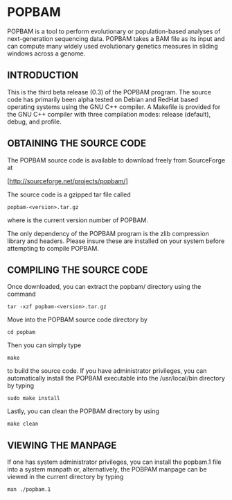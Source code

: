 POPBAM
======

POPBAM is a tool to perform evolutionary or population-based analyses of next-generation sequencing data. 
POPBAM takes a BAM file as its input and can compute many widely used evolutionary genetics measures in 
sliding windows across a genome.

INTRODUCTION
------------

This is the third beta release (0.3) of the POPBAM program.
The source code has primarily been alpha tested on Debian and
RedHat based operating systems using the GNU C++ compiler.
A Makefile is provided for the GNU C++ compiler with three 
compilation modes: release (default), debug, and profile.

OBTAINING THE SOURCE CODE
-------------------------

The POPBAM source code is available to download freely from
SourceForge at

[http://sourceforge.net/projects/popbam/]

The source code is a gzipped tar file called

	popbam-<version>.tar.gz

where <version> is the current version number of POPBAM.

The only dependency of the POPBAM program is the zlib 
compression library and headers. Please insure these
are installed on your system before attempting to compile 
POPBAM.

COMPILING THE SOURCE CODE
-------------------------

Once downloaded, you can extract the popbam/ directory using
the command

	tar -xzf popbam-<version>.tar.gz

Move into the POPBAM source code directory by 

	cd popbam

Then you can simply type

	make

to build the source code.  If you have administrator privileges, you can
automatically install the POPBAM executable into the /usr/local/bin 
directory by typing

	sudo make install

Lastly, you can clean the POPBAM directory by using

	make clean

VIEWING THE MANPAGE
-------------------

If one has system administrator privileges, you can install the popbam.1 file
into a system manpath or, alternatively, the POBPAM manpage can be viewed in
the current directory by typing

    man ./popbam.1

